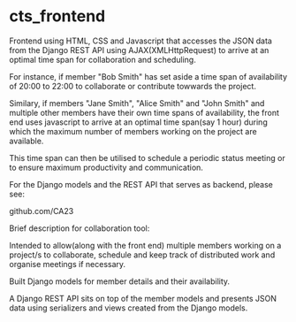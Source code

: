 # cts_frontend

Frontend using HTML, CSS and Javascript that accesses the JSON data from the Django REST API using AJAX(XMLHttpRequest) to arrive at an optimal time span for collaboration and scheduling.

For instance, if member "Bob Smith" has set aside a time span of availability of 20:00 to 22:00 to collaborate or contribute towwards the project.

Similary, if members "Jane Smith", "Alice Smith" and "John Smith" and multiple other members have their own time spans of availability, the front end uses javascript to arrive at an optimal time span(say 1 hour) during which the maximum number of members working on the project are available.

This time span can then be utilised to schedule a periodic status meeting or to ensure maximum productivity and communication.

For the Django models and the REST API that serves as backend, please see:

github.com/CA23

Brief description for collaboration tool:

Intended to allow(along with the front end) multiple members working on a project/s to collaborate, schedule and keep track of distributed work and organise meetings if necessary.

Built Django models for member details and their availability.

A Django REST API sits on top of the member models and presents JSON data using serializers and views created from the Django models.

